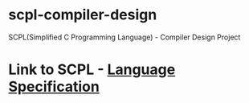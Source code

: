 # scpl-compiler-design
SCPL(Simplified C Programming Language) - Compiler Design Project

# Link to SCPL - [Language Specification](https://github.com/yazary/scpl-compiler-design/blob/master/SCPL-Language-Specification.md)
